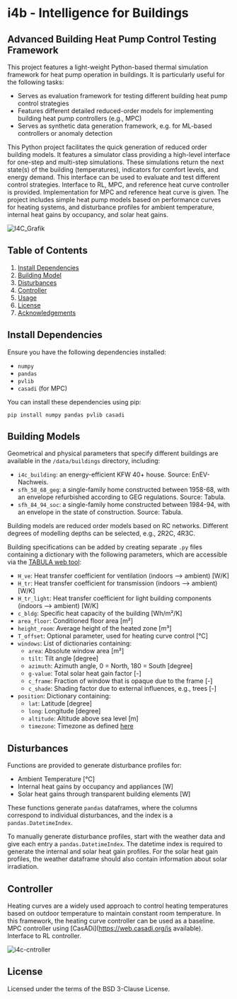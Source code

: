 # i4b - Intelligence for Buildings 

## Advanced Building Heat Pump Control Testing Framework

This project features a light-weight Python-based thermal simulation framework for heat pump operation in buildings. It is particularly useful for the following tasks:
- Serves as evaluation framework for testing different building heat pump control strategies
- Features different detailed reduced-order models for implementing building heat pump controllers (e.g., MPC)
- Serves as synthetic data generation framework, e.g. for ML-based controllers or anomaly detection

This Python project facilitates the quick generation of reduced order building models. It features a simulator class providing a high-level interface for one-step and multi-step simulations. These simulations return the next state(s) of the building (temperatures), indicators for comfort levels, and energy demand. This interface can be used to evaluate and test different control strategies. Interface to RL, MPC, and reference heat curve controller is provided. Implementation for MPC and reference heat curve is given. The project includes simple heat pump models based on performance curves for heating systems, and disturbance profiles for ambient temperature, internal heat gains by occupancy, and solar heat gains.

![I4C_Grafik](https://github.com/lfrison/i4b/assets/104891971/65cce2cf-8801-45ba-811d-a965a0115c08)

## Table of Contents

1. [Install Dependencies](#install-dependencies)
2. [Building Model](#building-models)
3. [Disturbances](#disturbances)
4. [Controller](#controller)
5. [Usage](#usage)
6. [License](#license)
7. [Acknowledgements](#acknowledgements)

## Install Dependencies

Ensure you have the following dependencies installed:

- `numpy`
- `pandas`
- `pvlib`
- `casadi` (for MPC)

You can install these dependencies using pip:

`pip install numpy pandas pvlib casadi`

## Building Models

Geometrical and physical parameters that specify different buildings are available in the `/data/buildings` directory, including:

- `i4c_building`: an energy-efficient KFW 40+ house. Source: EnEV-Nachweis.
- `sfh_58_68_geg`: a single-family home constructed between 1958-68, with an envelope refurbished according to GEG regulations. Source: Tabula.
- `sfh_84_94_soc`: a single-family home constructed between 1984-94, with an envelope in the state of construction. Source: Tabula.

Building models are reduced order models based on RC networks. Different degrees of modelling depths can be selected, e.g., 2R2C, 4R3C.

Building specifications can be added by creating separate `.py` files containing a dictionary with the following parameters, which are accessible via the [TABULA web tool](https://webtool.building-typology.eu):

- `H_ve`: Heat transfer coefficient for ventilation (indoors --> ambient) [W/K]
- `H_tr`: Heat transfer coefficient for transmission (indoors --> ambient) [W/K]
- `H_tr_light`: Heat transfer coefficient for light building components (indoors --> ambient) [W/K]
- `c_bldg`: Specific heat capacity of the building [Wh/m²/K]
- `area_floor`: Conditioned floor area [m²]
- `height_room`: Average height of the heated zone [m³]
- `T_offset`: Optional parameter, used for heating curve control [°C]
- `windows`: List of dictionaries containing:
  - `area`: Absolute window area [m²]
  - `tilt`: Tilt angle [degree]
  - `azimuth`: Azimuth angle, 0 = North, 180 = South [degree]
  - `g-value`: Total solar heat gain factor [-]
  - `c_frame`: Fraction of window that is opaque due to the frame [-]
  - `c_shade`: Shading factor due to external influences, e.g., trees [-]
- `position`: Dictionary containing:
  - `lat`: Latitude [degree]
  - `long`: Longitude [degree]
  - `altitude`: Altitude above sea level [m]
  - `timezone`: Timezone as defined [here](https://en.wikipedia.org/wiki/List_of_tz_database_time_zones)

## Disturbances

Functions are provided to generate disturbance profiles for:

- Ambient Temperature [°C]
- Internal heat gains by occupancy and appliances [W]
- Solar heat gains through transparent building elements [W]

These functions generate `pandas` dataframes, where the columns correspond to individual disturbances, and the index is a `pandas.DatetimeIndex`.

To manually generate disturbance profiles, start with the weather data and give each entry a `pandas.DatetimeIndex`. The datetime index is required to generate the internal and solar heat gain profiles. For the solar heat gain profiles, the weather dataframe should also contain information about solar irradiation.

## Controller

Heating curves are a widely used approach to control heating temperatures based on outdoor temperature to maintain constant room temperature. In this framework, the heating curve controller can be used as a baseline.
MPC controller using [CasADi](https://web.casadi.org/is available).
Interface to RL controller.

![i4c-cntroller](https://github.com/lfrison/i4b/assets/104891971/87e45eff-9fea-4771-a8bc-ead693e322ee)


## License

Licensed under the terms of the BSD 3-Clause License.
